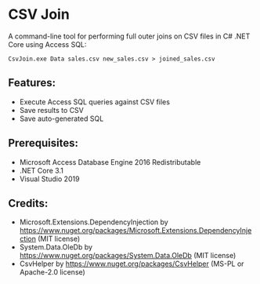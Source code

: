# CSV Join
A command-line tool for performing full outer joins on CSV files in C# .NET Core using Access SQL:
```
CsvJoin.exe Data sales.csv new_sales.csv > joined_sales.csv
```

## Features:
- Execute Access SQL queries against CSV files
- Save results to CSV
- Save auto-generated SQL

## Prerequisites:
- Microsoft Access Database Engine 2016 Redistributable
- .NET Core 3.1
- Visual Studio 2019

## Credits:
- Microsoft.Extensions.DependencyInjection by https://www.nuget.org/packages/Microsoft.Extensions.DependencyInjection (MIT license)
- System.Data.OleDb by https://www.nuget.org/packages/System.Data.OleDb (MIT license)
- CsvHelper by https://www.nuget.org/packages/CsvHelper (MS-PL or Apache-2.0 license)
